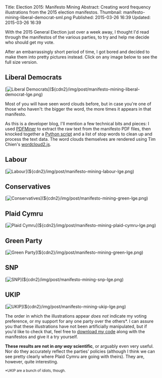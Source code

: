 Title: Election 2015: Manifesto Mining
Abstract: Creating word frequency illustrations from the 2015 election manifestos.
Thumbnail: manifesto-mining-liberal-democrat-sml.png
Published: 2015-03-26 16:39
Updated: 2015-03-26 16:39

With the 2015 General Election just over a week away, I thought I'd read through the manifestos of the various parties, to try and help me decide who should get my vote.

After an embarrassingly short period of time, I got bored and decided to make them into pretty pictures instead. Click on any image below to see the full size version.

## Liberal Democrats

[![Liberal Democrats](${cdn2}/img/post/manifesto-mining-liberal-democrat-sml.png "Liberal Democrats")](${cdn2}/img/post/manifesto-mining-liberal-democrat-lge.png)

Most of you will have seen word clouds before, but in case you're one of those who haven't: the bigger the word, the more times it appears in that manifesto.

As this is a developer blog, I'll mention a few technical bits and pieces: I used [PDFMiner](https://github.com/euske/pdfminer) to extract the raw text from the manifesto PDF files, then knocked together a [Python script](https://github.com/markashleybell/manifesto-miner) and a list of stop words to clean up and process the text data. The word clouds themselves are rendered using Tim Chien's [wordcloud2.js](https://github.com/timdream/wordcloud2.js).

## Labour

[![Labour](${cdn2}/img/post/manifesto-mining-labour-sml.png "Labour")](${cdn2}/img/post/manifesto-mining-labour-lge.png)

## Conservatives

[![Conservatives](${cdn2}/img/post/manifesto-mining-green-sml.png "Conservatives")](${cdn2}/img/post/manifesto-mining-green-lge.png)

## Plaid Cymru

[![Plaid Cymru](${cdn2}/img/post/manifesto-mining-plaid-cymru-sml.png "Plaid Cymru")](${cdn2}/img/post/manifesto-mining-plaid-cymru-lge.png)

## Green Party

[![Green Party](${cdn2}/img/post/manifesto-mining-green-sml.png "Green Party")](${cdn2}/img/post/manifesto-mining-green-lge.png)

## SNP

[![SNP](${cdn2}/img/post/manifesto-mining-snp-sml.png "SNP")](${cdn2}/img/post/manifesto-mining-snp-lge.png)

## UKIP

[![UKIP](${cdn2}/img/post/manifesto-mining-ukip-sml.png "UKIP")](${cdn2}/img/post/manifesto-mining-ukip-lge.png)

The order in which the illustrations appear *does not* indicate my voting preference, or my support for any one party over the others*. I can assure you that these illustrations have not been artificially manipulated, but if you'd like to check that, feel free to [download my code](https://github.com/markashleybell/manifesto-miner) along with the manifestos and give it a try yourself.

**These results are not in *any way* scientific**, or arguably even very useful. Nor do they accurately reflect the parties' policies (although I think we can see pretty clearly where Plaid Cymru are going with theirs). They are, however, quite interesting.

<small>*UKIP are a bunch of idiots, though.</small>
